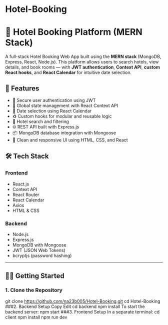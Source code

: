 ﻿# Hotel-Booking
# 🏨 Hotel Booking Platform (MERN Stack)

A full-stack Hotel Booking Web App built using the **MERN stack** (MongoDB, Express, React, Node.js). This platform allows users to search hotels, view details, and book rooms — with **JWT authentication**, **Context API**, **custom React hooks**, and **React Calendar** for intuitive date selection.

## 🚀 Features

- 🔐 Secure user authentication using JWT
- 🧠 Global state management with React Context API
- 📅 Date selection using React Calendar
- ♻️ Custom hooks for modular and reusable logic
- 🔎 Hotel search and filtering
- 🌐 REST API built with Express.js
- 📦 MongoDB database integration with Mongoose
- 🎨 Clean and responsive UI using HTML, CSS, and React

## 🛠 Tech Stack

### Frontend
- React.js
- Context API
- React Router
- React Calendar
- Axios
- HTML & CSS

### Backend
- Node.js
- Express.js
- MongoDB with Mongoose
- JWT (JSON Web Tokens)
- bcryptjs (password hashing)

---

## 🧑‍💻 Getting Started

### 1. Clone the Repository
git clone https://github.com/na23b005/Hotel-Booking.git
cd Hotel-Booking
###2. Backend Setup
Copy
Edit
cd backend
npm install
To start the backend server:
npm start
###3. Frontend Setup
In a separate terminal:
cd client
npm install
npm run dev
